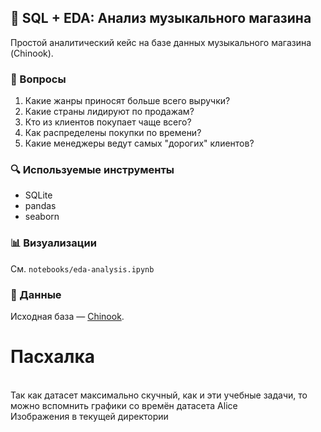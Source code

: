 ## 🎵 SQL + EDA: Анализ музыкального магазина

Простой аналитический кейс на базе данных музыкального магазина (Chinook).

### 🧠 Вопросы

1. Какие жанры приносят больше всего выручки?
2. Какие страны лидируют по продажам?
3. Кто из клиентов покупает чаще всего?
4. Как распределены покупки по времени?
5. Какие менеджеры ведут самых "дорогих" клиентов?

### 🔍 Используемые инструменты

- SQLite
- pandas
- seaborn

### 📊 Визуализации

См. `notebooks/eda-analysis.ipynb`

### 📁 Данные

Исходная база — [Chinook](https://github.com/lerocha/chinook-database).


# Пасхалка
<br>Так как датасет максимально скучный, как и эти учебные задачи, то можно вспомнить графики со времён датасета Alice
<br>Изображения в текущей директории

